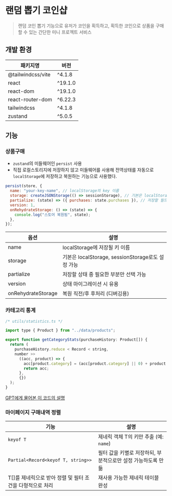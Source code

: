 # 랜덤 뽑기 코인샵

> 랜덤 코인 뽑기 기능으로 유저가 코인을 획득하고, 획득한 코인으로 상품을 구매할 수 있는 간단한 미니 프로젝트 서비스

## 개발 환경

| 패키지명          | 버전    |
| ----------------- | ------- |
| @tailwindcss/vite | ^4.1.8  |
| react             | ^19.1.0 |
| react-dom         | ^19.1.0 |
| react-router-dom  | ^6.22.3 |
| tailwindcss       | ^4.1.8  |
| zustand           | ^5.0.5  |

## 기능

### 상품구매

- `zustand`의 미들웨어인 `persist` 사용
- 직접 로컬스토리지에 저장하지 않고 미들웨어를 사용해 전역상태를 자동으로 `localStorage`에 저장하고 복원하는 기능으로 사용했다.

```javascript
persist(store, {
  name: "your-key-name", // localStorage의 key 이름
  storage: createJSONStorage(() => sessionStorage), // 기본은 localStorage
  partialize: (state) => ({ purchases: state.purchases }), // 저장할 필드 선택
  version: 1,
  onRehydrateStorage: () => (state) => {
    console.log("스토어 복원됨", state);
  },
});
```

| 옵션               | 설명                                              |
| ------------------ | ------------------------------------------------- |
| name               | localStorage에 저장될 키 이름                     |
| storage            | 기본은 localStorage, sessionStorage로도 설정 가능 |
| partialize         | 저장할 상태 중 필요한 부분만 선택 가능            |
| version            | 상태 마이그레이션 시 유용                         |
| onRehydrateStorage | 복원 직전/후 후처리 (디버깅용)                    |

### 카테고리 통계

```javascript
/* utils/statistics.ts */

import type { Product } from "../data/products";

export function getCategoryStats(purchaseHistory: Product[]) {
  return (
    purchaseHistory.reduce < Record < string,
    number >>
      ((acc, product) => {
        acc[product.category] = (acc[product.category] || 0) + product.price;
        return acc;
      },
      {})
  );
}
```

[GPT에게 물어본 이 코드의 설명](https://chatgpt.com/share/683bff97-f518-800d-968f-a82bcbfebfda)

### 마이페이지 구매내역 정렬

| 기능                                                      | 설명                                                         |
| --------------------------------------------------------- | ------------------------------------------------------------ |
| `keyof T`                                                 | 제네릭 객체 T의 키만 추출 (예: `name`)                       |
| `Partial<Record<keyof T, string>>`                        | 필터 값을 키별로 저장하되, 부분적으로만 설정 가능하도록 만듦 |
| T[]를 제네릭으로 받아 정렬 및 필터 조건을 다형적으로 처리 | 재사용 가능한 제네릭 테이블 완성                             |
